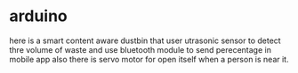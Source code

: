 # arduino
here is a smart content aware dustbin that user utrasonic sensor to detect thre volume of waste and use bluetooth module to send perecentage in mobile app also there is servo motor for open itself when a person is near it.
